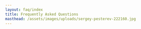 ```yaml
---
layout: faq/index
title: Frequently Asked Questions
masthead: /assets/images/uploads/sergey-pesterev-222160.jpg
---
```


